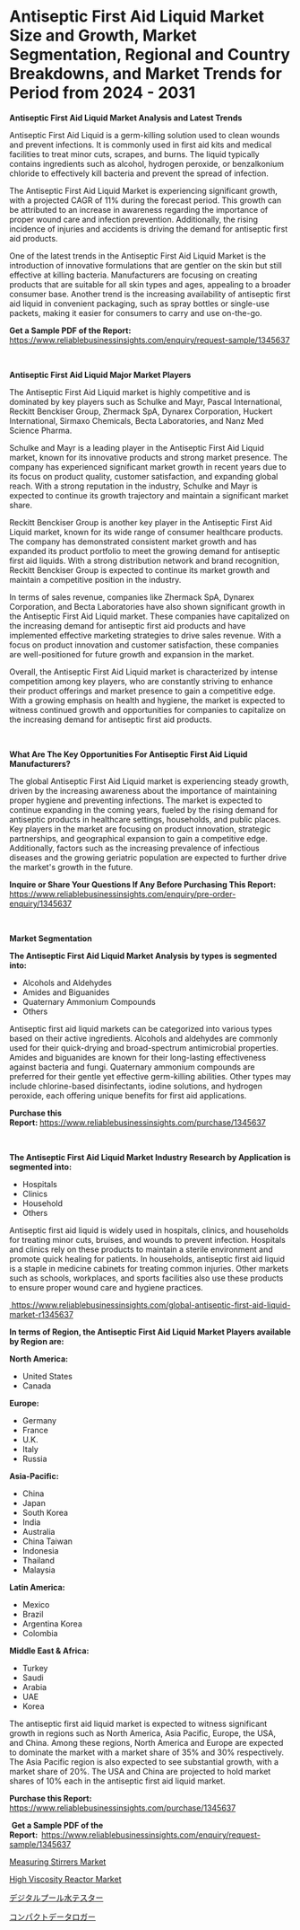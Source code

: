 <p><h1>Antiseptic First Aid Liquid Market Size and Growth, Market Segmentation, Regional and Country Breakdowns, and Market Trends for Period from 2024 -  2031</h1></p><p><strong>Antiseptic First Aid Liquid Market Analysis and Latest Trends</strong></p>
<p><p>Antiseptic First Aid Liquid is a germ-killing solution used to clean wounds and prevent infections. It is commonly used in first aid kits and medical facilities to treat minor cuts, scrapes, and burns. The liquid typically contains ingredients such as alcohol, hydrogen peroxide, or benzalkonium chloride to effectively kill bacteria and prevent the spread of infection.</p><p>The Antiseptic First Aid Liquid Market is experiencing significant growth, with a projected CAGR of 11% during the forecast period. This growth can be attributed to an increase in awareness regarding the importance of proper wound care and infection prevention. Additionally, the rising incidence of injuries and accidents is driving the demand for antiseptic first aid products.</p><p>One of the latest trends in the Antiseptic First Aid Liquid Market is the introduction of innovative formulations that are gentler on the skin but still effective at killing bacteria. Manufacturers are focusing on creating products that are suitable for all skin types and ages, appealing to a broader consumer base. Another trend is the increasing availability of antiseptic first aid liquid in convenient packaging, such as spray bottles or single-use packets, making it easier for consumers to carry and use on-the-go.</p></p>
<p><strong>Get a Sample PDF of the Report:&nbsp;</strong> <a href="https://www.reliablebusinessinsights.com/enquiry/request-sample/1345637">https://www.reliablebusinessinsights.com/enquiry/request-sample/1345637</a></p>
<p>&nbsp;</p>
<p><strong>Antiseptic First Aid Liquid Major Market Players</strong></p>
<p><p>The Antiseptic First Aid Liquid market is highly competitive and is dominated by key players such as Schulke and Mayr, Pascal International, Reckitt Benckiser Group, Zhermack SpA, Dynarex Corporation, Huckert International, Sirmaxo Chemicals, Becta Laboratories, and Nanz Med Science Pharma. </p><p>Schulke and Mayr is a leading player in the Antiseptic First Aid Liquid market, known for its innovative products and strong market presence. The company has experienced significant market growth in recent years due to its focus on product quality, customer satisfaction, and expanding global reach. With a strong reputation in the industry, Schulke and Mayr is expected to continue its growth trajectory and maintain a significant market share.</p><p>Reckitt Benckiser Group is another key player in the Antiseptic First Aid Liquid market, known for its wide range of consumer healthcare products. The company has demonstrated consistent market growth and has expanded its product portfolio to meet the growing demand for antiseptic first aid liquids. With a strong distribution network and brand recognition, Reckitt Benckiser Group is expected to continue its market growth and maintain a competitive position in the industry.</p><p>In terms of sales revenue, companies like Zhermack SpA, Dynarex Corporation, and Becta Laboratories have also shown significant growth in the Antiseptic First Aid Liquid market. These companies have capitalized on the increasing demand for antiseptic first aid products and have implemented effective marketing strategies to drive sales revenue. With a focus on product innovation and customer satisfaction, these companies are well-positioned for future growth and expansion in the market. </p><p>Overall, the Antiseptic First Aid Liquid market is characterized by intense competition among key players, who are constantly striving to enhance their product offerings and market presence to gain a competitive edge. With a growing emphasis on health and hygiene, the market is expected to witness continued growth and opportunities for companies to capitalize on the increasing demand for antiseptic first aid products.</p></p>
<p>&nbsp;</p>
<p><strong>What Are The Key Opportunities For Antiseptic First Aid Liquid Manufacturers?</strong></p>
<p><p>The global Antiseptic First Aid Liquid market is experiencing steady growth, driven by the increasing awareness about the importance of maintaining proper hygiene and preventing infections. The market is expected to continue expanding in the coming years, fueled by the rising demand for antiseptic products in healthcare settings, households, and public places. Key players in the market are focusing on product innovation, strategic partnerships, and geographical expansion to gain a competitive edge. Additionally, factors such as the increasing prevalence of infectious diseases and the growing geriatric population are expected to further drive the market's growth in the future.</p></p>
<p><strong>Inquire or Share Your Questions If Any Before Purchasing This Report:</strong> <a href="https://www.reliablebusinessinsights.com/enquiry/pre-order-enquiry/1345637">https://www.reliablebusinessinsights.com/enquiry/pre-order-enquiry/1345637</a></p>
<p>&nbsp;</p>
<p><strong>Market Segmentation</strong></p>
<p><strong>The Antiseptic First Aid Liquid Market Analysis by types is segmented into:</strong></p>
<p><ul><li>Alcohols and Aldehydes</li><li>Amides and Biguanides</li><li>Quaternary Ammonium Compounds</li><li>Others</li></ul></p>
<p><p>Antiseptic first aid liquid markets can be categorized into various types based on their active ingredients. Alcohols and aldehydes are commonly used for their quick-drying and broad-spectrum antimicrobial properties. Amides and biguanides are known for their long-lasting effectiveness against bacteria and fungi. Quaternary ammonium compounds are preferred for their gentle yet effective germ-killing abilities. Other types may include chlorine-based disinfectants, iodine solutions, and hydrogen peroxide, each offering unique benefits for first aid applications.</p></p>
<p><strong>Purchase this Report:&nbsp;</strong><a href="https://www.reliablebusinessinsights.com/purchase/1345637">https://www.reliablebusinessinsights.com/purchase/1345637</a></p>
<p>&nbsp;</p>
<p><strong>The Antiseptic First Aid Liquid Market Industry Research by Application is segmented into:</strong></p>
<p><ul><li>Hospitals</li><li>Clinics</li><li>Household</li><li>Others</li></ul></p>
<p><p>Antiseptic first aid liquid is widely used in hospitals, clinics, and households for treating minor cuts, bruises, and wounds to prevent infection. Hospitals and clinics rely on these products to maintain a sterile environment and promote quick healing for patients. In households, antiseptic first aid liquid is a staple in medicine cabinets for treating common injuries. Other markets such as schools, workplaces, and sports facilities also use these products to ensure proper wound care and hygiene practices.</p></p>
<p><a href="https://www.reliablebusinessinsights.com/global-antiseptic-first-aid-liquid-market-r1345637">&nbsp;https://www.reliablebusinessinsights.com/global-antiseptic-first-aid-liquid-market-r1345637</a></p>
<p><strong>In terms of Region, the Antiseptic First Aid Liquid Market Players available by Region are:</strong></p>
<p>
    <p> <strong> North America: </strong>
        <ul>
            <li>United States</li>
            <li>Canada</li>
        </ul>
        </p> 
    <p> <strong> Europe: </strong>
        <ul>
            <li>Germany</li>
            <li>France</li>
            <li>U.K.</li>
            <li>Italy</li>
            <li>Russia</li>
        </ul>
        </p> 
    <p> <strong> Asia-Pacific: </strong>
        <ul>
            <li>China</li>
            <li>Japan</li>
            <li>South Korea</li>
            <li>India</li>
            <li>Australia</li>
            <li>China Taiwan</li>
            <li>Indonesia</li>
            <li>Thailand</li>
            <li>Malaysia</li>
        </ul>
        </p> 
    <p> <strong> Latin America: </strong>
        <ul>
            <li>Mexico</li>
            <li>Brazil</li>
            <li>Argentina Korea</li>
            <li>Colombia</li>
        </ul>
        </p> 
    <p> <strong> Middle East & Africa: </strong>
        <ul>
            <li>Turkey</li>
            <li>Saudi</li>
            <li>Arabia</li>
            <li>UAE</li>
            <li>Korea</li>
        </ul>
    </p>
    </p>
<p><p>The antiseptic first aid liquid market is expected to witness significant growth in regions such as North America, Asia Pacific, Europe, the USA, and China. Among these regions, North America and Europe are expected to dominate the market with a market share of 35% and 30% respectively. The Asia Pacific region is also expected to see substantial growth, with a market share of 20%. The USA and China are projected to hold market shares of 10% each in the antiseptic first aid liquid market.</p></p>
<p><strong>Purchase this Report: </strong><a href="https://www.reliablebusinessinsights.com/purchase/1345637">https://www.reliablebusinessinsights.com/purchase/1345637</a></p>
<p>&nbsp;<strong>Get a Sample PDF of the Report:&nbsp;&nbsp;</strong><a href="https://www.reliablebusinessinsights.com/enquiry/request-sample/1345637">https://www.reliablebusinessinsights.com/enquiry/request-sample/1345637</a></p>
<p><strong></strong></p>
<p><p><a href="https://github.com/HenrietteMills1/Market-Research-Report-List-1/blob/main/measuring-stirrers-market.md">Measuring Stirrers Market</a></p><p><a href="https://github.com/marthawweekle/Market-Research-Report-List-1/blob/main/high-viscosity-reactor-market.md">High Viscosity Reactor Market</a></p><p><a href="https://github.com/mm14022023/Market-Research-Report-List-2/blob/main/3009167169378.md">デジタルプール水テスター</a></p><p><a href="https://github.com/NikitaBruen/Market-Research-Report-List-1/blob/main/2106241169379.md">コンパクトデータロガー</a></p></p>